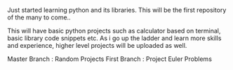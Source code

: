 Just started learning python and its libraries. This will be the first repository of the many to come..

This will have basic python projects such as calculator based on terminal, basic library code snippets etc. As i go up the ladder and learn more skills and experience, higher level projects will be uploaded as well.

Master Branch : Random Projects
First Branch : Project Euler Problems
